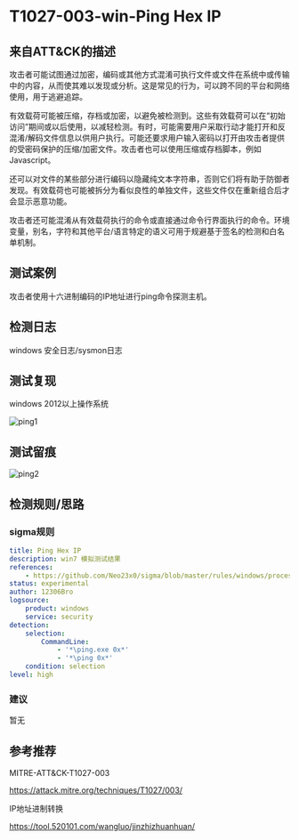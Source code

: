 # T1027-003-win-Ping Hex IP

## 来自ATT&CK的描述

攻击者可能试图通过加密，编码或其他方式混淆可执行文件或文件在系统中或传输中的内容，从而使其难以发现或分析。这是常见的行为，可以跨不同的平台和网络使用，用于逃避追踪。

有效载荷可能被压缩，存档或加密，以避免被检测到。这些有效载荷可以在“初始访问”期间或以后使用，以减轻检测。有时，可能需要用户采取行动才能打开和反混淆/解码文件信息以供用户执行。可能还要求用户输入密码以打开由攻击者提供的受密码保护的压缩/加密文件。攻击者也可以使用压缩或存档脚本，例如Javascript。

还可以对文件的某些部分进行编码以隐藏纯文本字符串，否则它们将有助于防御者发现。有效载荷也可能被拆分为看似良性的单独文件，这些文件仅在重新组合后才会显示恶意功能。

攻击者还可能混淆从有效载荷执行的命令或直接通过命令行界面执行的命令。环境变量，别名，字符和其他平台/语言特定的语义可用于规避基于签名的检测和白名单机制。

## 测试案例

攻击者使用十六进制编码的IP地址进行ping命令探测主机。

## 检测日志

windows 安全日志/sysmon日志

## 测试复现

windows 2012以上操作系统

![ping1](https://i.postimg.cc/SKRFh1KT/1.png)

## 测试留痕

![ping2](https://i.postimg.cc/bNh7JwJ2/ping2.png)

## 检测规则/思路

### sigma规则

```yml
title: Ping Hex IP
description: win7 模拟测试结果
references:
    - https://github.com/Neo23x0/sigma/blob/master/rules/windows/process_creation/win_susp_ping_hex_ip.yml
status: experimental
author: 12306Bro
logsource:
​    product: windows
​    service: security
detection:
    selection:
        CommandLine:
            - '*\ping.exe 0x*'
            - '*\ping 0x*'
    condition: selection
level: high
```

### 建议

暂无

## 参考推荐

MITRE-ATT&CK-T1027-003

<https://attack.mitre.org/techniques/T1027/003/>

IP地址进制转换

<https://tool.520101.com/wangluo/jinzhizhuanhuan/>
